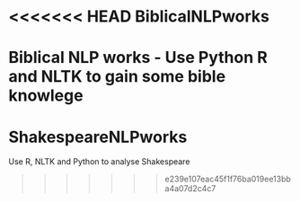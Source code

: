 <<<<<<< HEAD
BiblicalNLPworks
================

Biblical NLP works - Use Python R and NLTK to gain some bible knowlege
=======
ShakespeareNLPworks
===================

Use R, NLTK and Python to analyse Shakespeare
>>>>>>> e239e107eac45f1f76ba019ee13bba4a07d2c4c7
